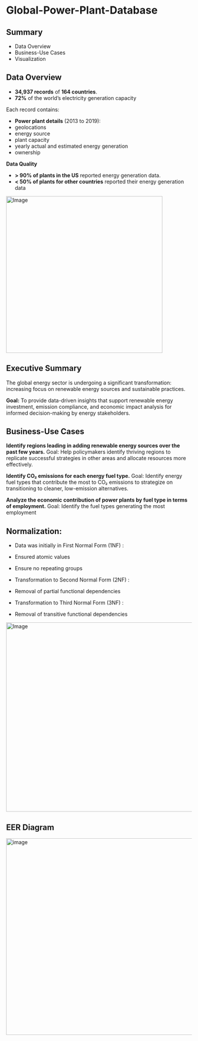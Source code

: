 # Global-Power-Plant-Database
## Summary
- Data Overview
- Business-Use Cases
- Visualization

## Data Overview
- **34,937 records** of **164 countries**.
-   **72%** of the world’s electricity generation capacity

Each record contains:
- **Power plant details** (2013 to 2019):
-   geolocations
-   energy source
-   plant capacity
-   yearly actual and estimated energy generation
-   ownership

**Data Quality**
- **> 90% of plants in the US** reported energy generation data.
- **< 50% of plants for other countries** reported their energy generation data

<img width="424" alt="Image" src="https://github.com/user-attachments/assets/a4fc80df-8c24-4343-aeac-f762efca8d6a" />

## Executive Summary
The global energy sector is undergoing a significant transformation: increasing focus on renewable energy sources and sustainable practices. 

**Goal:** To provide data-driven insights that support renewable energy investment, emission compliance, and economic impact analysis for informed decision-making by energy stakeholders.

## Business-Use Cases
**Identify regions leading in adding renewable energy sources over the past few years.** Goal: Help policymakers identify thriving regions to replicate successful strategies in other areas and allocate resources more effectively.

**Identify CO₂ emissions for each energy fuel type.** Goal: Identify energy fuel types that contribute the most to CO₂ emissions to strategize on transitioning to cleaner, low-emission alternatives.

**Analyze the economic contribution of power plants by fuel type in terms of employment.** Goal: Identify the fuel types generating the most employment

## Normalization:

- Data was initially in First Normal Form (1NF) :
-   Ensured atomic values
-   Ensure no repeating groups

- Transformation to Second Normal Form (2NF) :
-   Removal of partial functional dependencies
  
- Transformation to Third Normal Form (3NF) :
-   Removal of transitive functional dependencies

<img width="512" alt="Image" src="https://github.com/user-attachments/assets/d6c72d97-03a9-4340-9c02-7f95cf18cf7c" />

## EER Diagram
<img width="532" alt="image" src="https://github.com/user-attachments/assets/2759b897-81dc-459b-9ee3-f5edf8e80a63" />


